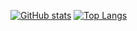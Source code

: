 [![GitHub stats](https://github-readme-stats.vercel.app/api?username=vladDotH)](https://github.com/anuraghazra/github-readme-stats)
[![Top Langs](https://github-readme-stats.vercel.app/api/top-langs/?username=vladDotH)](https://github.com/anuraghazra/github-readme-stats)

